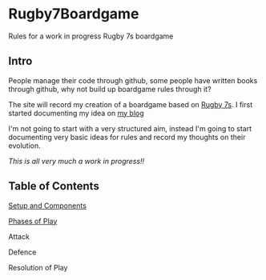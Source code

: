 # Rugby7Boardgame
Rules for a work in progress Rugby 7s boardgame

## Intro

People manage their code through github, some people have written books through github, why not build up boardgame rules through it?

The site will record my creation of a boardgame based on [Rugby 7s](https://en.wikipedia.org/wiki/Rugby_sevens). I first started documenting my idea on [my blog](http://aidan-duggan.github.io/whilegaming/2017-02-27-idea3) 

I'm not going to start with a very structured aim, instead I'm going to start documenting very basic ideas for rules and record my thoughts on their evolution.

*This is all very much a work in progress!!*

## Table of Contents

[Setup and Components](https://github.com/aidan-duggan/Rugby7Boardgame/blob/master/Setup%26Components.md#setup-and-components)

[Phases of Play](https://github.com/aidan-duggan/Rugby7Boardgame/blob/master/phasesofplay.md#phases-of-play)

Attack

Defence

Resolution of Play

